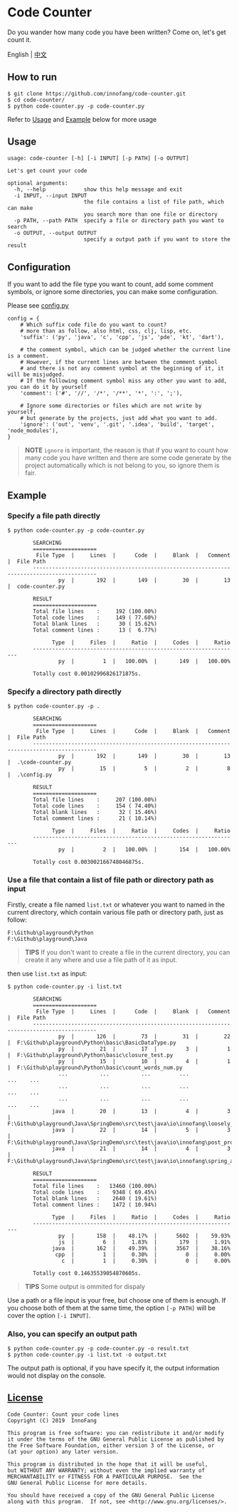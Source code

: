 # Code Counter

Do you wander how many code you have been written? Come on, let's get count it.

English | [中文](README_zh.md)

## How to run

```shell
$ git clone https://github.com/innofang/code-counter.git
$ cd code-counter/
$ python code-counter.py -p code-counter.py
```

Refer to [Usage](#usage) and [Example](#example) below for more usage

<h2 id="usage">Usage</h2>

```shell 
usage: code-counter [-h] [-i INPUT] [-p PATH] [-o OUTPUT]

Let's get count your code

optional arguments:
  -h, --help            show this help message and exit
  -i INPUT, --input INPUT
                        the file contains a list of file path, which can make
                        you search more than one file or directory
  -p PATH, --path PATH  specify a file or directory path you want to search
  -o OUTPUT, --output OUTPUT
                        specify a output path if you want to store the result

```

## Configuration

If you want to add the file type you want to count, add some comment symbols, or ignore some directories, you can make some configuration.

Please see [config.py](config.py)

```
config = {
    # Which suffix code file do you want to count?
    # more than as follow, also html, css, clj, lisp, etc.
    'suffix': ('py', 'java', 'c', 'cpp', 'js', 'pde', 'kt', 'dart'),

    # the comment symbol, which can be judged whether the current line is a comment.
    # However, if the current lines are between the comment symbol
    # and there is not any comment symbol at the beginning of it, it will be misjudged.
    # If the following comment symbol miss any other you want to add, you can do it by yourself
    'comment': ('#', '//', '/*', '/**', '*', ':', ';'),

    # Ignore some directories or files which are not write by yourself,
    # but generate by the projects, just add what you want to add.
    'ignore': ('out', 'venv', '.git', '.idea', 'build', 'target', 'node_modules'),
}

```

> **NOTE** `ignore` is important, the reason is that if you want to count how many code you have written and there are some code generate by the project automatically which is not belong to you, so ignore them is fair.

<h2 id="example">Example</h2>

### Specify a file path directly

```shell
$ python code-counter.py -p code-counter.py

        SEARCHING
        ====================
         File Type  |     Lines  |      Code  |     Blank  |   Comment  |  File Path
        ------------------------------------------------------------------------------------------
                py  |       192  |       149  |        30  |        13  |  code-counter.py

        RESULT
        ====================
        Total file lines    :     192 (100.00%)
        Total code lines    :     149 ( 77.60%)
        Total blank lines   :      30 ( 15.62%)
        Total comment lines :      13 (  6.77%)

              Type  |     Files  |     Ratio  |     Codes  |     Ratio
        -----------------------------------------------------------------
                py  |         1  |   100.00%  |       149  |   100.00%

        Totally cost 0.00102996826171875s.

```

### Specify a directory path directly

```shell
$ python code-counter.py -p .

        SEARCHING
        ====================
         File Type  |     Lines  |      Code  |     Blank  |   Comment  |  File Path
        ------------------------------------------------------------------------------------------
                py  |       192  |       149  |        30  |        13  |  .\code-counter.py
                py  |        15  |         5  |         2  |         8  |  .\config.py

        RESULT
        ====================
        Total file lines    :     207 (100.00%)
        Total code lines    :     154 ( 74.40%)
        Total blank lines   :      32 ( 15.46%)
        Total comment lines :      21 ( 10.14%)

              Type  |     Files  |     Ratio  |     Codes  |     Ratio
        -----------------------------------------------------------------
                py  |         2  |   100.00%  |       154  |   100.00%

        Totally cost 0.003002166748046875s.

```

### Use a file that contain a list of file path or directory path as input

Firstly, create a file named `list.txt` or whatever you want to named in the current directory, which contain various file path or directory path, just as follow:

```
F:\Github\playground\Python
F:\Github\playground\Java
```

> **TIPS** If you don't want to create a file in the current directory, you can create it any where and use a file path of it as input.

then use `list.txt` as input:

```shell
$ python code-counter.py -i list.txt

        SEARCHING
        ====================
         File Type  |     Lines  |      Code  |     Blank  |   Comment  |  File Path
        ------------------------------------------------------------------------------------------
                py  |       126  |        73  |        31  |        22  |  F:\Github\playground\Python\basic\BasicDataType.py
                py  |        21  |        17  |         3  |         1  |  F:\Github\playground\Python\basic\closure_test.py
                py  |        15  |        10  |         4  |         1  |  F:\Github\playground\Python\basic\count_words_num.py
                ...          ...          ...         ...           ...    ...
                ...          ...          ...         ...           ...    ...
                ...          ...          ...         ...           ...    ...
              java  |        20  |        13  |         4  |         3  |  F:\Github\playground\Java\SpringDemo\src\test\java\io\innofang\loosely_coupled\OutputHelperTest.java
              java  |        22  |        14  |         5  |         3  |  F:\Github\playground\Java\SpringDemo\src\test\java\io\innofang\post_processor\MessageTest.java
              java  |        21  |        14  |         4  |         3  |  F:\Github\playground\Java\SpringDemo\src\test\java\io\innofang\spring_auto\service\CustomerServiceTest.java

        RESULT
        ====================
        Total file lines    :   13460 (100.00%)
        Total code lines    :    9348 ( 69.45%)
        Total blank lines   :    2640 ( 19.61%)
        Total comment lines :    1472 ( 10.94%)

              Type  |     Files  |     Ratio  |     Codes  |     Ratio
        -----------------------------------------------------------------
                py  |       158  |    48.17%  |      5602  |    59.93%
                js  |         6  |     1.83%  |       179  |     1.91%
              java  |       162  |    49.39%  |      3567  |    38.16%
               cpp  |         1  |     0.30%  |         0  |     0.00%
                 c  |         1  |     0.30%  |         0  |     0.00%

        Totally cost 0.14635539054870605s.

```

> **TIPS** Some output is ommited for dispaly

Use a path or a file input is your free, but choose one of them is enough.
If you choose both of them at the same time, the option `[-p PATH]` will be cover the option `[-i INPUT]`.

### Also, you can specify an output path

```shell
$ python code-counter.py -p code-counter.py -o result.txt
$ python code-counter.py -i list.txt -o output.txt
```

The output path is optional, if you have specify it, the output information would not display on the console.

## [License](./LICENSE)

    Code Counter: Count your code lines
    Copyright (C) 2019  InnoFang

    This program is free software: you can redistribute it and/or modify
    it under the terms of the GNU General Public License as published by
    the Free Software Foundation, either version 3 of the License, or
    (at your option) any later version.

    This program is distributed in the hope that it will be useful,
    but WITHOUT ANY WARRANTY; without even the implied warranty of
    MERCHANTABILITY or FITNESS FOR A PARTICULAR PURPOSE.  See the
    GNU General Public License for more details.

    You should have received a copy of the GNU General Public License
    along with this program.  If not, see <http://www.gnu.org/licenses/>.
